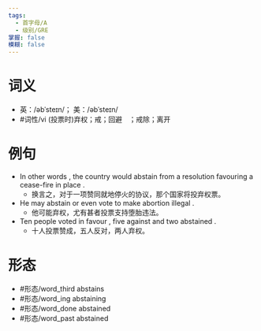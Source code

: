 ```yaml
---
tags:
  - 首字母/A
  - 级别/GRE
掌握: false
模糊: false
---
```

# 词义
- 英：/əbˈsteɪn/； 美：/əbˈsteɪn/
- #词性/vi  (投票时)弃权；戒；回避　；戒除；离开
# 例句
- In other words , the country would abstain from a resolution favouring a cease-fire in place .
	- 换言之，对于一项赞同就地停火的协议，那个国家将投弃权票。
- He may abstain or even vote to make abortion illegal .
	- 他可能弃权，尤有甚者投票支持堕胎违法。
- Ten people voted in favour , five against and two abstained .
	- 十人投票赞成，五人反对，两人弃权。
# 形态
- #形态/word_third abstains
- #形态/word_ing abstaining
- #形态/word_done abstained
- #形态/word_past abstained
